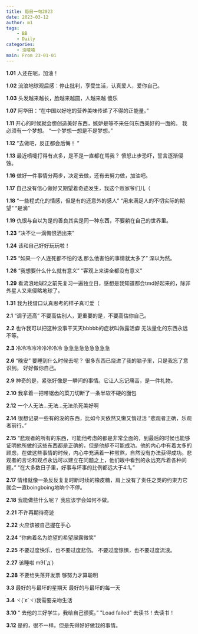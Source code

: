 ```yaml
---
title: 每日一句2023
date: 2023-03-12
author: m1
tags:
    - BB
    - Daily
categories:
    - 浊喳喳
main: From 23-01-01
---
```

**1.01**
人还在呢，加油！

**1.02**
流浪地球观后感：停止批判，享受生活，认真爱人，爱你自己。

**1.03**
头发越来越长，脸越来越圆，人越来越
傻乐

**1.07**
阿华田：“在中国以好吃的营养美味传递了不得的正能量。”

**1.11**
开心的时候就会想创造美好东西，嫉妒是等不来任何东西美好的一面的。
我必须有一个梦想。
“一个梦想一想是不是梦想。”

**1.12**
“去做吧，反正都会后悔！ ”

**1.13**
最近喷嚏打得有点多，是不是一直都在骂我？
愤怒止步恐吓，誓言逐渐侵蚀。

**1.16**
做好一件事情分两步，决定去做，还有去努力做，加油吧。

**1.17**
自己没有信心做好又期望着奇迹发生，我这个败家爷们儿（

**1.18**
“一些程式化的情感，但是有的还意外的感人”
“用来满足人的不切实际的期望”
“是滴”

**1.19**
仇恨与自以为是的善良其实是同一种东西，不要躺在自己的世界里。

**1.23**
“决不让一滴悔恨洒出来”

**1.24**
该和自己好好玩玩啦！

**1.25**
“如果一个人连死都不怕的话,那么他害怕的事情就太多了”
深以为然。

**1.26**
“我想要什么什么就有意义”
“客观上来讲全都没有意义”

**1.29**
看流浪地球2之前先复习一遍独立日，感想是我知道都会tmd好起来的，除非外星人又来侵略地球了。

**1.31**
我为找借口认真思考的样子真可爱（

**2.1**
“调子还高”
不要高估别人，更重要的是，不要高估你自己。

**2.2**
也许我可以把这种没事干天天bbbbb的症状叫做露活癖
无法量化的东西永远不等。

**2.3**
冷冷冷冷冷冷冷冷冷
急急急急急急急急急

**2.6**
“晚安”
要睡到什么时候去呢？
很多东西已烧进了我的脑子里，只是我忘了意识到。
好好做你自己。

**2.9**
神奇的是，紧张好像是一瞬间的事情。它让人忘记痛苦，是一件礼物。

**2.10**
我拿着一把带锯齿的菜刀切断了一条半软不硬的面包

**2.12**
一个人无法...无法...无法杀死美好啊

**2.14**
很想记录一些有的没的东西，比如今天依然又懒又惰过活
“悲观者正确，乐观者前行。”

**2.15**
“悲观者的所有的东西，可能他考虑的都是非常全面的，到最后的时候也能够证明他所做的这些东西都是正确的，但是他却不可能成功。他的内心中有着太多的顾虑，在做这些事情的时候，内心中充满着一种煎熬，自然没有办法获得成功。悲观者的言论和观点永远可以建立在问题之上，他们眼中看到的永远充斥着各种问题。”
“在大多数日子里，好事与坏事的比例都远大于4:1。”

**2.17**
情绪就像一条反反复复时断时续的橡皮糖，肩上没有了责任之类的约束力它就会一直boingboing地响个不停。

**2.18**
我能做些什么呢？
我应该学会如何不做。

**2.21**
不许再期待奇迹

**2.22**
火应该被自己握在手心

**2.24**
“你向着名为绝望的希望展露微笑”

**2.25**
不要过度快乐，也不要过度悲伤。
不要过度惊惧，也不要过度流浪。

**2.27**
该睡啦 m9(`д´)

**2.28**
不要给失落开发票
够努力才算聪明

**3.3**
最好的与最坏的星期天
最好的与最坏的每一天

**3.4**
ヾ(´ε`ヾ)我需要亲吻生活

**3.10**
“ 去他的三好学生，我给自己颁奖。”
"Load failed"
去读书！去读书！

**3.12**
是的，很不一样。但是先得好好做我的事情。
